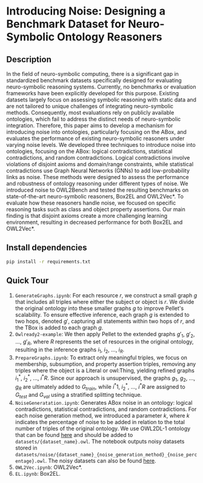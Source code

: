 # Introducing Noise: Designing a Benchmark Dataset for Neuro-Symbolic Ontology Reasoners

## Description

In the field of neuro-symbolic computing, there is a significant gap in standardized benchmark datasets specifically designed for evaluating neuro-symbolic reasoning systems. Currently, no benchmarks or evaluation frameworks have been explicitly developed for this purpose. Existing datasets largely focus on assessing symbolic reasoning with static data and are not tailored to unique challenges of integrating neuro-symbolic methods. Consequently, most evaluations rely on publicly available ontologies, which fail to address the distinct needs of neuro-symbolic integration. Therefore, this paper aims to develop a mechanism for introducing noise into ontologies, particularly focusing on the ABox, and evaluates the performance of existing neuro-symbolic reasoners under varying noise levels. We developed three techniques to introduce noise into ontologies, focusing on the ABox: logical contradictions, statistical contradictions, and random contradictions. Logical contradictions involve violations of disjoint axioms and domain/range constraints, while statistical contradictions use Graph Neural Networks (GNNs) to add low-probability links as noise. These methods were designed to assess the performance and robustness of ontology reasoning under different types of noise. We introduced noise to OWL2Bench and tested the resulting benchmarks on state-of-the-art neuro-symbolic reasoners, Box2EL and OWL2Vec*. To evaluate how these reasoners handle noise, we focused on specific reasoning tasks such as class and object property assertions. Our main finding is that disjoint axioms create a more challenging learning environment, resulting in decreased performance for both Box2EL and OWL2Vec*.

## Install dependencies

```bash
pip install -r requirements.txt
```

## Quick Tour

1. `GenerateGraphs.ipynb`: 
For each resource $r$, we construct a small graph $g$ that includes all triples where either the subject or object is $r$. We divide the original ontology into these smaller graphs $g$ to improve Pellet's scalability. To ensure effective inference, each graph $g$ is extended to two hops, denoted $g'$, capturing all statements within two hops of $r$, and the TBox is added to each graph $g$.
2. `Owlready2-example`: 
We then apply Pellet to the extended graphs $g'_1$, $g'_2$, ..., $g'_R$, where $R$ represents the set of resources in the original ontology, resulting in the inference graphs $i_1$, $i_2$, ..., $i_R$. 
3. `PrepareGraphs.ipynb`: 
To extract only meaningful triples, we focus on membership, subsumption, and property assertion triples, removing any triples where the object is a Literal or owl:Thing, yielding refined graphs $i^{*}_1$, $i^{*}_2$, ..., $i^{*}R$. Since our approach is unsupervised, the graphs $g_1$, $g_2$, ..., $g_R$ are ultimately added to $G_{train}$, while $i^{*}1$, $i^{*}_2$, ..., $i^{*}R$ are assigned to $G_{test}$ and $G_{val}$ using a stratified splitting technique.
4. `NoiseGeneratation.ipynb`: 
Generates ABox noise in an ontology: logical contradictions, statistical contradictions, and random contradictions. For each noise generation method, we introduced a parameter $k$, where $k$ indicates the percentage of noise to be added in relation to the total number of triples of the original ontology. We use OWL2DL-1 ontology that can be found [here](https://drive.google.com/drive/folders/1HYURRLaQkLK8cQwV-UBNKK4_Zur2nU68?usp=drive_link) and should be added to `datasets/{dataset_name}.owl`. The notebook outputs noisy datasets stored in `datasets/noise/{dataset_name}_{noise_generation_method}_{noise_percentage}.owl`. The noisy datasets can also be found [here](https://drive.google.com/drive/folders/14TzofCSdxgvXEA5aJ7fhppK8EuN5k2aH?usp=drive_link).
5. `OWL2Vec.ipynb`: OWL2Vec*.
6. `EL.ipynb`: Box2EL.